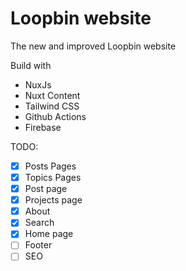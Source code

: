 # Loopbin website

The new and improved Loopbin website

Build with

- NuxJs
- Nuxt Content
- Tailwind CSS
- Github Actions
- Firebase

TODO:

- [x] Posts Pages
- [x] Topics Pages
- [x] Post page
- [x] Projects page
- [x] About
- [x] Search
- [x] Home page
- [ ] Footer
- [ ] SEO
